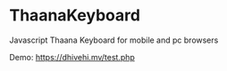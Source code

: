 # ThaanaKeyboard
Javascript Thaana Keyboard for mobile and pc browsers

Demo: https://dhivehi.mv/test.php
